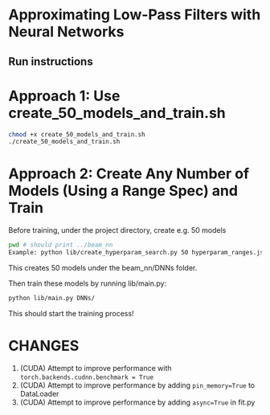 # Approximating Low-Pass Filters with Neural Networks

## Run instructions


# Approach 1: Use create_50_models_and_train.sh
```sh
chmod +x create_50_models_and_train.sh
./create_50_models_and_train.sh
```

# Approach 2: Create Any Number of Models (Using a Range Spec) and Train
Before training, under the project directory, create e.g. 50 models

```sh
pwd # should print ../beam_nn
Example: python lib/create_hyperparam_search.py 50 hyperparam_ranges.json
```

This creates 50 models under the beam_nn/DNNs folder.

Then train these models by running lib/main.py:

```sh
python lib/main.py DNNs/
```

This should start the training process!


# CHANGES
1. (CUDA) Attempt to improve performance with `torch.backends.cudnn.benchmark = True`
1. (CUDA) Attempt to improve performance by adding `pin_memory=True` to DataLoader
1. (CUDA) Attempt to improve performance by adding `async=True` in fit.py
